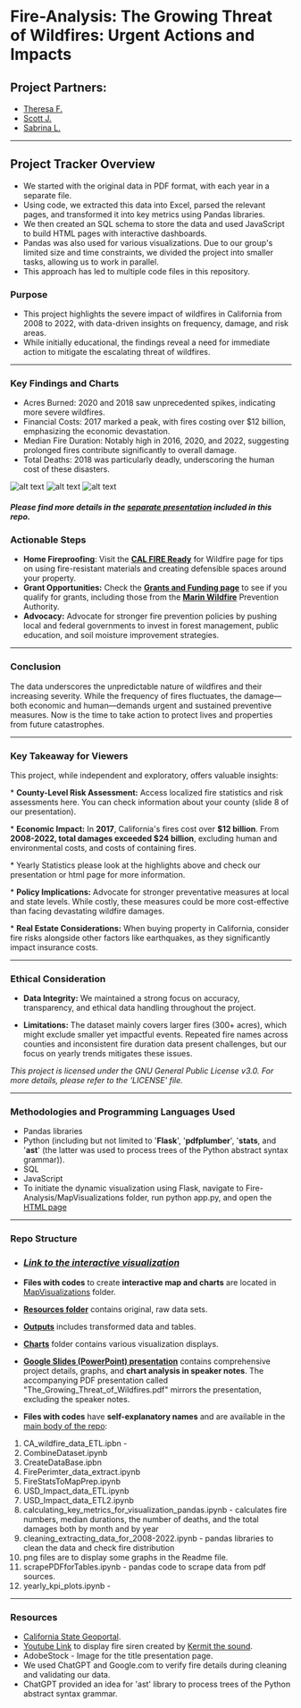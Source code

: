 # Fire-Analysis: The Growing Threat of Wildfires: Urgent Actions and Impacts

## Project Partners:

* [Theresa F.](https://github.com/TheresaFregoso)
* [Scott J.](https://github.com/UtahPando)
* [Sabrina L.](https://github.com/LegallyNotBlonde)
___

## Project Tracker Overview

* We started with the original data in PDF format, with each year in a separate file. 
* Using code, we extracted this data into Excel, parsed the relevant pages, and transformed it into key metrics using Pandas libraries. 
* We then created an SQL schema to store the data and used JavaScript to build HTML pages with interactive dashboards. 
* Pandas was also used for various visualizations. Due to our group's limited size and time constraints, we divided the project into smaller tasks, allowing us to work in parallel. 
* This approach has led to multiple code files in this repository.

### Purpose

* This project highlights the severe impact of wildfires in California from 2008 to 2022, with data-driven insights on frequency, damage, and risk areas.
* While initially educational, the findings reveal a need for immediate action to mitigate the escalating threat of wildfires.

___

### Key Findings and Charts

* Acres Burned: 2020 and 2018 saw unprecedented spikes, indicating more severe wildfires.
* Financial Costs: 2017 marked a peak, with fires costing over $12 billion, emphasizing the economic devastation.
* Median Fire Duration: Notably high in 2016, 2020, and 2022, suggesting prolonged fires contribute significantly to overall damage.
* Total Deaths: 2018 was particularly deadly, underscoring the human cost of these disasters.

![alt text](image.png)
![alt text](image-1.png)
![alt text](image-2.png)

#### *Please find more details in the [separate presentation](https://docs.google.com/presentation/d/18218T6EQrjeQu0vUXJoN1WikxMXPLT6Y-v4c-PHHHL0/edit#slide=id.g2815e3fa5e3_0_54) included in this repo.*

### Actionable Steps
* **Home Fireproofing**: Visit the **[CAL FIRE Ready](https://readyforwildfire.org)** for Wildfire page for tips on using fire-resistant materials and creating defensible spaces around your property.
* **Grant Opportunities:** Check the **[Grants and Funding page](https://cafiresafecouncil.org/)** to see if you qualify for grants, including those from the **[Marin Wildfire](https://www.marinwildfire.org/)** Prevention Authority.
* **Advocacy:** Advocate for stronger fire prevention policies by pushing local and federal governments to invest in forest management, public education, and soil moisture improvement strategies.

___

### Conclusion
The data underscores the unpredictable nature of wildfires and their increasing severity. While the frequency of fires fluctuates, the damage—both economic and human—demands urgent and sustained preventive measures. Now is the time to take action to protect lives and properties from future catastrophes.
___

### Key Takeaway for Viewers

This project, while independent and exploratory, offers valuable insights:
    <p> * **County-Level Risk Assessment:** Access localized fire statistics and risk assessments here. You can check information about your county (slide 8 of our presentation).
    <p> * **Economic Impact:** In **2017**, California's fires cost over **$12 billion**. From **2008-2022, total damages exceeded $24 billion**, excluding human and environmental costs, and costs of containing fires.
    <p> * Yearly Statistics please look at the highlights above and check our presentation or html page for more information.
    <p> * **Policy Implications:** Advocate for stronger preventative measures at local and state levels. While costly, these measures could be more cost-effective than facing devastating wildfire damages.
    <p> * **Real Estate Considerations:** When buying property in California, consider fire risks alongside other factors like earthquakes, as they significantly impact insurance costs.
___

### Ethical Consideration

* **Data Integrity:** We maintained a strong focus on accuracy, transparency, and ethical data handling throughout the project.

* **Limitations:** The dataset mainly covers larger fires (300+ acres), which might exclude smaller yet impactful events. Repeated fire names across counties and inconsistent fire duration data present challenges, but our focus on yearly trends mitigates these issues.

*This project is licensed under the GNU General Public License v3.0. For more details, please refer to the 'LICENSE' file.*
___

### Methodologies and Programming Languages Used
* Pandas libraries 
* Python (including but not limited to '**Flask**', '**pdfplumber**', '**stats**, and '**ast**' (the latter was used to process trees of the Python abstract syntax grammar)).
* SQL 
* JavaScript
* To initiate the dynamic visualization using Flask, navigate to Fire-Analysis/MapVisualizations folder, run python app.py, and open the [HTML page](http://127.0.0.1:5000/)

___

### Repo Structure
* ### *[Link to the interactive visualization](http://127.0.0.1:5000/)*
* **Files with codes** to create **interactive map and charts** are located in [MapVisualizations](https://github.com/LegallyNotBlonde/Fire-Analysis/tree/main/MapVisualizations) folder.
* **[Resources folder](https://github.com/LegallyNotBlonde/Fire-Analysis/tree/main/Resources)** contains original, raw data sets.
* **[Outputs](https://github.com/LegallyNotBlonde/Fire-Analysis/tree/main/Outputs)** includes transformed data and tables.
* **[Charts](https://github.com/LegallyNotBlonde/Fire-Analysis/tree/main/Charts)** folder contains various visualization displays.
* **[Google Slides (PowerPoint) presentation](https://docs.google.com/presentation/d/18218T6EQrjeQu0vUXJoN1WikxMXPLT6Y-v4c-PHHHL0/edit#slide=id.p)** contains comprehensive project details, graphs, and **chart analysis in speaker notes**. The accompanying PDF presentation called "The_Growing_Threat_of_Wildfires.pdf" mirrors the presentation, excluding the speaker notes.

* **Files with codes** have **self-explanatory names** and are available in the [main body of the repo](https://github.com/LegallyNotBlonde/Fire-Analysis):
1. CA_wildfire_data_ETL.ipbn - 
2. CombineDataset.ipynb
3. CreateDataBase.ipbn
4. FirePerimter_data_extract.ipynb
5. FireStatsToMapPrep.ipynb
6. USD_Impact_data_ETL.ipynb
7. USD_Impact_data_ETL2.ipynb
8. calculating_key_metrics_for_visualization_pandas.ipynb - calculates fire numbers, median durations, the number of deaths, and the total damages both by month and by year
9. cleaning_extracting_data_for_2008-2022.ipynb - pandas libraries to clean the data and check fire distribution
10. png files are to display some graphs in the Readme file.
11. scrapePDFforTables.ipynb - pandas code to scrape data from pdf sources.
12. yearly_kpi_plots.ipynb - 


___

### Resources
* [California State Geoportal](https://gis.data.ca.gov/).
* [Youtube Link](https://www.youtube.com/watch?v=VEtICDT_ZmI) to display fire siren created by [Kermit the sound](https://www.youtube.com/@kermitthesound389).
* AdobeStock - Image for the title presentation page.
* We used ChatGPT and Google.com to verify fire details during cleaning and validating our data.
* ChatGPT provided an idea for 'ast' library to process trees of the Python abstract syntax grammar.
